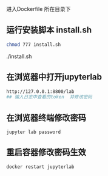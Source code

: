 
进入Dockerfile 所在目录下
## 运行安装脚本 install.sh
```bash
chmod 777 install.sh
```
./install.sh

## 在浏览器中打开jupyterlab 
```bash
http://127.0.0.1:8800/lab
## 输入日志中查看的token  并修改密码 
```

## 在浏览器终端修改密码
```
jupyter lab password
```
## 重启容器修改密码生效
```
docker restart jupyterlab
```

